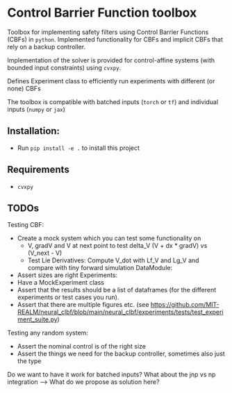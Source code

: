 # Control Barrier Function toolbox
Toolbox for implementing safety filters using Control Barrier Functions (CBFs) in `python`. Implemented functionality for CBFs and implicit CBFs that rely on a backup controller.

Implementation of the solver is provided for control-affine systems (with bounded input constraints) using `cvxpy`. 

Defines Experiment class to efficiently run experiments with different (or none) CBFs

The toolbox is compatible with batched inputs (`torch` or `tf`) and individual inputs (`numpy` or `jax`)

## Installation:
- Run `pip install -e .` to install this project

## Requirements
- `cvxpy`

## TODOs
Testing CBF:
- Create a mock system which you can test some functionality on
    - V, gradV and V at next point to test delta_V (V + dx * gradV) vs (V_next - V)
    - Test Lie Derivatives: Compute V_dot with Lf_V and Lg_V and compare with tiny forward simulation
DataModule:
- Assert sizes are right 
Experiments:
- Have a MockExperiment class
- Assert that the results should be a list of dataframes (for the different experiments or test cases you run). 
- Assert that there are multiple figures etc. (see https://github.com/MIT-REALM/neural_clbf/blob/main/neural_clbf/experiments/tests/test_experiment_suite.py)

Testing any random system:
- Assert the nominal control is of the right size
- Assert the things we need for the backup controller, sometimes also just the type

Do we want to have it work for batched inputs?
What about the jnp vs np integration --> What do we propose as solution here?
